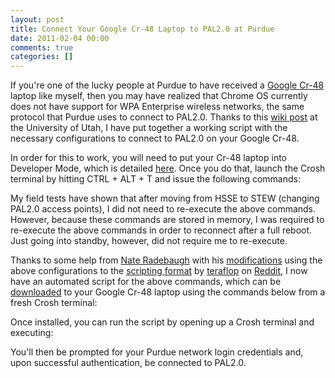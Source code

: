 ```yaml
---
layout: post
title: Connect Your Google Cr-48 Laptop to PAL2.0 at Purdue
date: 2011-02-04 00:00
comments: true
categories: []
---
```

<p>If you're one of the lucky people at Purdue to have received a <a href="http://www.google.com/chromeos/pilot-program-cr48.html" target="_blank">Google Cr-48</a> laptop like myself, then you may have realized that Chrome OS currently does not have support for WPA Enterprise wireless networks, the same protocol that Purdue uses to connect to PAL2.0. Thanks to this <a href="https://wiki.utah.edu/confluence/display/~u0226271/UConnect+on+Chrome+OS" target="_blank">wiki post</a> at the University of Utah, I have put together a working script with the necessary configurations to connect to PAL2.0 on your Google Cr-48.</p>

<p>In order for this to work, you will need to put your Cr-48 laptop into Developer Mode, which is detailed <a href="http://www.chromium.org/chromium-os/developer-information-for-chrome-os-devices/cr-48-chrome-notebook-developer-information" target="_blank">here</a>. Once you do that, launch the Crosh terminal by hitting CTRL + ALT + T and issue the following commands:</p>

<script src="https://gist.github.com/811480.js"> </script>


<p></p>

<p>My field tests have shown that after moving from HSSE to STEW (changing PAL2.0 access points), I did not need to re-execute the above commands. However, because these commands are stored in memory, I was required to re-execute the above commands in order to reconnect after a full reboot. Just going into standby, however, did not require me to re-execute.</p>

<p>Thanks to some help from <a href="http://naterad.com/" target="_blank">Nate Radebaugh</a> with his <a href="http://pastebin.com/3zhLb8qw" target="_blank">modifications</a> using the above configurations to the <a href="http://pastebin.com/G3ta4zsa" target="_blank">scripting format</a> by <a href="http://www.reddit.com/user/teraflop" target="_blank">teraflop</a> on <a href="http://www.reddit.com/r/CR48/comments/fcxhw/any_workarounds_for_wpa2_with_certificate/" target="_blank">Reddit</a>, I now have an automated script for the above commands, which can be <a href="http://pastebin.com/3zhLb8qw" target="_blank">downloaded</a> to your Google Cr-48 laptop using the commands below from a fresh Crosh terminal:</p>

<script src="https://gist.github.com/827025.js"> </script>


<p></p>

<p>Once installed, you can run the script by opening up a Crosh terminal and executing:</p>

<script src="https://gist.github.com/827049.js"> </script>


<p></p>

<p>You'll then be prompted for your Purdue network login credentials and, upon successful authentication, be connected to PAL2.0.</p>
